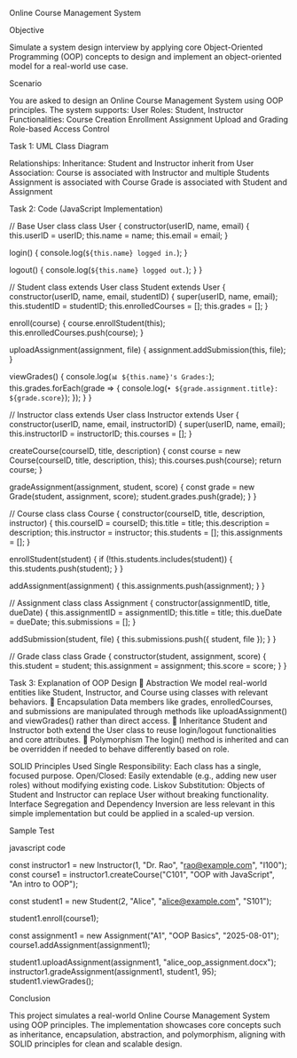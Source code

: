Online Course Management System

Objective

Simulate a system design interview by applying core Object-Oriented Programming (OOP) concepts to design and implement an object-oriented model for a real-world use case.

Scenario

You are asked to design an Online Course Management System using OOP principles. The system supports:
 User Roles: Student, Instructor
 Functionalities:
 Course Creation  Enrollment
 Assignment Upload and Grading  Role-based Access Control

Task 1: UML Class Diagram



Relationships:
  Inheritance: Student and Instructor inherit from User
 Association:
	Course is associated with Instructor and multiple Students 	Assignment is associated with Course
	Grade is associated with Student and Assignment

Task 2: Code (JavaScript Implementation)


// Base User class
class User {
  constructor(userID, name, email) {
    this.userID = userID;
    this.name = name;
    this.email = email;
  }

  login() {
    console.log(`${this.name} logged in.`);
  }

  logout() {
    console.log(`${this.name} logged out.`);
  }
}

// Student class extends User
class Student extends User {
  constructor(userID, name, email, studentID) {
    super(userID, name, email);
    this.studentID = studentID;
    this.enrolledCourses = [];
    this.grades = [];
  }

  enroll(course) {
    course.enrollStudent(this);
    this.enrolledCourses.push(course);
  }

  uploadAssignment(assignment, file) {
    assignment.addSubmission(this, file);
  }

  viewGrades() {
    console.log(`📊 ${this.name}'s Grades:`);
    this.grades.forEach(grade => {
      console.log(`• ${grade.assignment.title}: ${grade.score}`);
    });
  }
}

// Instructor class extends User
class Instructor extends User {
  constructor(userID, name, email, instructorID) {
    super(userID, name, email);
    this.instructorID = instructorID;
    this.courses = [];
  }

  createCourse(courseID, title, description) {
    const course = new Course(courseID, title, description, this);
    this.courses.push(course);
    return course;
  }

  gradeAssignment(assignment, student, score) {
    const grade = new Grade(student, assignment, score);
    student.grades.push(grade);
  }
}

// Course class
class Course {
  constructor(courseID, title, description, instructor) {
    this.courseID = courseID;
    this.title = title;
    this.description = description;
    this.instructor = instructor;
    this.students = [];
    this.assignments = [];
  }

  enrollStudent(student) {
    if (!this.students.includes(student)) {
      this.students.push(student);
    }
  }

  addAssignment(assignment) {
    this.assignments.push(assignment);
  }
}

// Assignment class
class Assignment {
  constructor(assignmentID, title, dueDate) {
    this.assignmentID = assignmentID;
    this.title = title;
    this.dueDate = dueDate;
    this.submissions = [];
  }

  addSubmission(student, file) {
    this.submissions.push({ student, file });
  }
}

// Grade class
class Grade {
  constructor(student, assignment, score) {
    this.student = student;
    this.assignment = assignment;
    this.score = score;
  }
}







Task 3: Explanation of OOP Design
🔹 Abstraction We model real-world entities like Student, Instructor, and Course using classes with relevant behaviors.
🔹 Encapsulation Data members like grades, enrolledCourses, and submissions are manipulated through methods like uploadAssignment() and viewGrades() rather than direct access.
🔹 Inheritance Student and Instructor both extend the User class to reuse login/logout functionalities and core attributes.
🔹 Polymorphism The login() method is inherited and can be overridden if needed to behave differently based on role.

SOLID Principles Used
Single Responsibility: Each class has a single, focused purpose.
Open/Closed: Easily extendable (e.g., adding new user roles) without modifying existing code.
Liskov Substitution: Objects of Student and Instructor can replace User without breaking functionality.
Interface Segregation and Dependency Inversion are less relevant in this simple implementation but could be applied in a scaled-up version.

Sample Test

javascript code

const instructor1 = new Instructor(1, "Dr. Rao", "rao@example.com", "I100"); const course1 = instructor1.createCourse("C101", "OOP with JavaScript", "An intro to OOP");

const student1 = new Student(2, "Alice", "alice@example.com", "S101");

student1.enroll(course1);

const assignment1 = new Assignment("A1", "OOP Basics", "2025-08-01"); course1.addAssignment(assignment1);

student1.uploadAssignment(assignment1, "alice_oop_assignment.docx"); instructor1.gradeAssignment(assignment1, student1, 95); student1.viewGrades();

Conclusion

This project simulates a real-world Online Course Management System using OOP principles. The implementation showcases core concepts such as inheritance, encapsulation, abstraction, and
polymorphism, aligning with SOLID principles for clean and scalable design.
